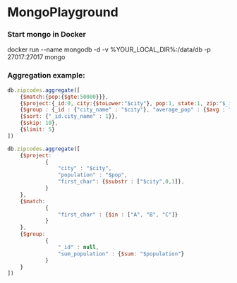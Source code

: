 # MongoPlayground

### Start mongo in Docker
docker run --name mongodb -d -v %YOUR_LOCAL_DIR%:/data/db -p 27017:27017 mongo

### Aggregation example:
```js
db.zipcodes.aggregate([
    {$match:{pop:{$gte:50000}}},
    {$project:{_id:0, city:{$toLower:"$city"}, pop:1, state:1, zip:"$_id"}},
    {$group : {_id : {"city_name" : "$city"}, "average_pop" : {$avg : "$pop"}}},
    {$sort: {"_id.city_name" : 1}},
    {$skip: 10},
    {$limit: 5}
])

db.zipcodes.aggregate([
    {$project:
            {
                "city" : "$city",
                "population" : "$pop",
                "first_char": {$substr : ["$city",0,1]},
            }
    },
    {$match:
            {
                "first_char" : {$in : ["A", "B", "C"]}
            }
    },
    {$group:
            {
                "_id" : null,
                "sum_population" : {$sum: "$population"}
            }
    }
])
```